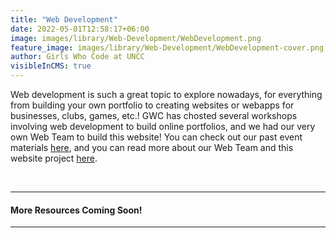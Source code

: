 ```yaml
---
title: "Web Development"
date: 2022-05-01T12:58:17+06:00
image: images/library/Web-Development/WebDevelopment.png
feature_image: images/library/Web-Development/WebDevelopment-cover.png
author: Girls Who Code at UNCC
visibleInCMS: true
---
```


Web development is such a great topic to explore nowadays, for everything from building your own portfolio to creating websites or webapps for businesses, clubs, games, etc.! GWC has chosted several workshops involving web development to build online portfolios, and we had our very own Web Team to build this website! You can check out our past event materials [here](https://docs.google.com/document/d/1fUOufYgRbcGCmlwe0PDt1L7SaFI-rOlK-KjRlsTU5cs/edit?usp=sharing), and you can read more about our Web Team and this website project [here](../../portfolio/gwc-website-project/).

&nbsp;

---
#### More Resources Coming Soon!

---
